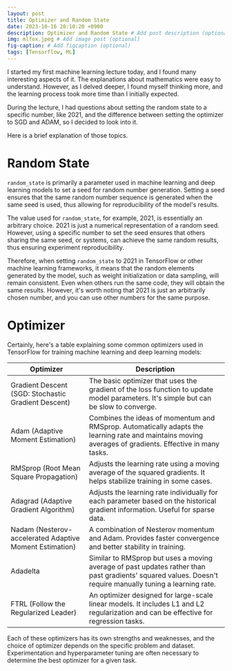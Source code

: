 ```yaml
---
layout: post
title: Optimizer and Random State
date: 2023-10-16 20:10:20 +0900
description: Optimizer and Random State # Add post description (optional)
img: mlfox.jpeg # Add image post (optional)
fig-caption: # Add figcaption (optional)
tags: [Tensorflow, ML]
---
```


I started my first machine learning lecture today, and I found many interesting aspects of it. The explanations about mathematics were easy to understand. However, as I delved deeper, I found myself thinking more, and the learning process took more time than I initially expected.

During the lecture, I had questions about setting the random state to a specific number, like 2021, and the difference between setting the optimizer to SGD and ADAM, so I decided to look into it.

Here is a brief explanation of those topics.

# Random State #

`random_state` is primarily a parameter used in machine learning and deep learning models to set a seed for random number generation. Setting a seed ensures that the same random number sequence is generated when the same seed is used, thus allowing for reproducibility of the model's results.

The value used for `random_state`, for example, 2021, is essentially an arbitrary choice. 2021 is just a numerical representation of a random seed. However, using a specific number to set the seed ensures that others sharing the same seed, or systems, can achieve the same random results, thus ensuring experiment reproducibility.

Therefore, when setting `random_state` to 2021 in TensorFlow or other machine learning frameworks, it means that the random elements generated by the model, such as weight initialization or data sampling, will remain consistent. Even when others run the same code, they will obtain the same results. However, it's worth noting that 2021 is just an arbitrarily chosen number, and you can use other numbers for the same purpose.


# Optimizer #


Certainly, here's a table explaining some common optimizers used in TensorFlow for training machine learning and deep learning models:

| Optimizer          | Description                                           |
|--------------------|-------------------------------------------------------|
| Gradient Descent (SGD: Stochastic Gradient Descent)   | The basic optimizer that uses the gradient of the loss function to update model parameters. It's simple but can be slow to converge.                     |
| Adam (Adaptive Moment Estimation) | Combines the ideas of momentum and RMSprop. Automatically adapts the learning rate and maintains moving averages of gradients. Effective in many tasks.          |
| RMSprop (Root Mean Square Propagation) | Adjusts the learning rate using a moving average of the squared gradients. It helps stabilize training in some cases.                         |
| Adagrad (Adaptive Gradient Algorithm) | Adjusts the learning rate individually for each parameter based on the historical gradient information. Useful for sparse data.                        |
| Nadam (Nesterov-accelerated Adaptive Moment Estimation) | A combination of Nesterov momentum and Adam. Provides faster convergence and better stability in training. |
| Adadelta | Similar to RMSprop but uses a moving average of past updates rather than past gradients' squared values. Doesn't require manually tuning a learning rate.                |
| FTRL (Follow the Regularized Leader) | An optimizer designed for large-scale linear models. It includes L1 and L2 regularization and can be effective for regression tasks.          |

Each of these optimizers has its own strengths and weaknesses, and the choice of optimizer depends on the specific problem and dataset. Experimentation and hyperparameter tuning are often necessary to determine the best optimizer for a given task.